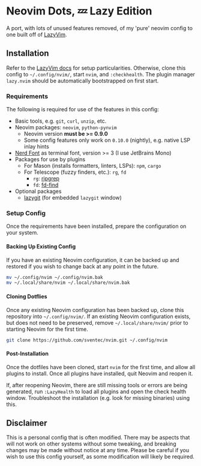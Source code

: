 # Neovim Dots, 💤 Lazy Edition

A port, with lots of unused features removed, of my 'pure' neovim config to one
built off of [LazyVim](https://www.lazyvim.org/).

## Installation

Refer to the [LazyVim docs](https://www.lazyvim.org/) for setup
particularities. Otherwise, clone this config to `~/.config/nvim/`, start
`nvim`, and `:checkhealth`. The plugin manager `lazy.nvim` should be
automatically bootstrapped on first start.

### Requirements

The following is required for use of the features in this config:

- Basic tools, e.g. `git`, `curl`, `unzip`, etc.
- Neovim packages: `neovim`, `python-pynvim`
  - Neovim version **must be >= 0.9.0**
  - Some config features only work on `0.10.0` (nightly), e.g. native LSP inlay hints
- [Nerd Font](https://github.com/ryanoasis/nerd-fonts) as terminal font, version >= 3 (I use JetBrains Mono)
- Packages for use by plugins
  - For Mason (installs formatters, linters, LSPs): `npm`, `cargo`
  - For Telescope (fuzzy finders, etc.): `rg`, `fd`
    - `rg`: [ripgrep](https://github.com/BurntSushi/ripgrep)
    - `fd`: [fd-find](https://github.com/sharkdp/fd)
- Optional packages
  - [lazygit](https://github.com/jesseduffield/lazygit) (for embedded `lazygit` window)

### Setup Config

Once the requirements have been installed, prepare the configuration on your system.

#### Backing Up Existing Config

If you have an existing Neovim configuration, it can be backed up and restored if you wish to change back at any point in the future.

```bash
mv ~/.config/nvim ~/.config/nvim.bak
mv ~/.local/share/nvim ~/.local/share/nvim.bak
```

#### Cloning Dotflies

Once any existing Neovim configuration has been backed up, clone this
repository into `~/.config/nvim/`. If an existing Neovim configuration exists,
but does not need to be preserved, remove `~/.local/share/nvim/` prior to
starting Neovim for the first time.

```bash
git clone https://github.com/sventec/nvim.git ~/.config/nvim
```

#### Post-Installation

Once the dotfiles have been cloned, start `nvim` for the first time, and allow
all plugins to install. Once all plugins have installed, quit Neovim and reopen it.

If, after reopening Neovim, there are still missing tools or errors are being
generated, run `:LazyHealth` to load all plugins and open the check health
window. Troubleshoot the installation (e.g. look for missing binaries) using this.

## Disclaimer

This is a personal config that is often modified. There may be aspects that
will not work on other systems without some tweaking, and breaking changes may
be made without notice at any time. Please be careful if you wish to use this
config yourself, as some modification will likely be required.
